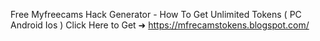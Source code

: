 Free Myfreecams Hack Generator - How To Get Unlimited Tokens ( PC Android Ios ) Click Here to Get ➜
https://mfrecamstokens.blogspot.com/
